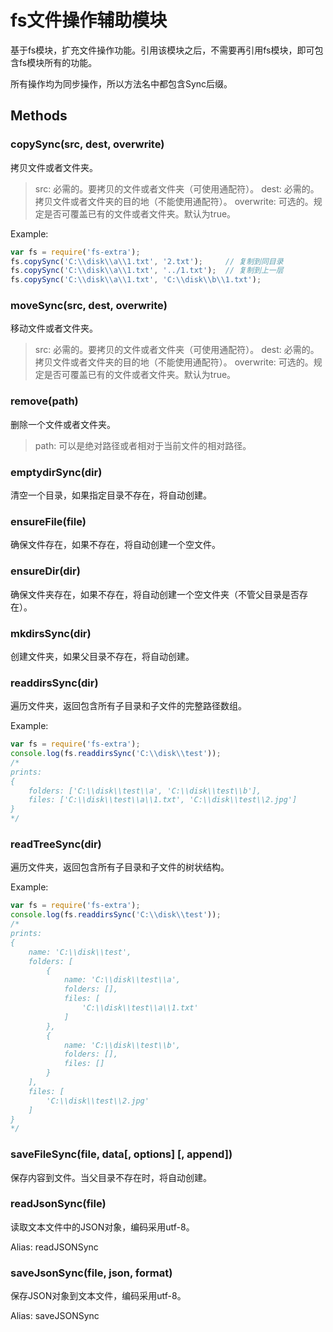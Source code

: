 # fs文件操作辅助模块 #

基于fs模块，扩充文件操作功能。引用该模块之后，不需要再引用fs模块，即可包含fs模块所有的功能。

所有操作均为同步操作，所以方法名中都包含Sync后缀。

## Methods ##

### copySync(src, dest, overwrite) ###

拷贝文件或者文件夹。

> src: 必需的。要拷贝的文件或者文件夹（可使用通配符）。
> dest: 必需的。拷贝文件或者文件夹的目的地（不能使用通配符）。
> overwrite: 可选的。规定是否可覆盖已有的文件或者文件夹。默认为true。

Example:

```javascript
var fs = require('fs-extra');
fs.copySync('C:\\disk\\a\\1.txt', '2.txt');     // 复制到同目录
fs.copySync('C:\\disk\\a\\1.txt', '../1.txt');  // 复制到上一层
fs.copySync('C:\\disk\\a\\1.txt', 'C:\\disk\\b\\1.txt');
```

### moveSync(src, dest, overwrite) ###

移动文件或者文件夹。

> src: 必需的。要拷贝的文件或者文件夹（可使用通配符）。
> dest: 必需的。拷贝文件或者文件夹的目的地（不能使用通配符）。
> overwrite: 可选的。规定是否可覆盖已有的文件或者文件夹。默认为true。

### remove(path) ###

删除一个文件或者文件夹。

> path: 可以是绝对路径或者相对于当前文件的相对路径。

### emptydirSync(dir) ###

清空一个目录，如果指定目录不存在，将自动创建。

### ensureFile(file) ###

确保文件存在，如果不存在，将自动创建一个空文件。

### ensureDir(dir) ###

确保文件夹存在，如果不存在，将自动创建一个空文件夹（不管父目录是否存在）。

### mkdirsSync(dir) ###

创建文件夹，如果父目录不存在，将自动创建。

### readdirsSync(dir) ###

遍历文件夹，返回包含所有子目录和子文件的完整路径数组。

Example:

```javascript
var fs = require('fs-extra');
console.log(fs.readdirsSync('C:\\disk\\test'));
/*
prints:
{
    folders: ['C:\\disk\\test\\a', 'C:\\disk\\test\\b'],
    files: ['C:\\disk\\test\\a\\1.txt', 'C:\\disk\\test\\2.jpg']
}
*/
```

### readTreeSync(dir) ###

遍历文件夹，返回包含所有子目录和子文件的树状结构。

Example:

```javascript
var fs = require('fs-extra');
console.log(fs.readdirsSync('C:\\disk\\test'));
/*
prints:
{
    name: 'C:\\disk\\test',
    folders: [
        {
            name: 'C:\\disk\\test\\a',
            folders: [],
            files: [
                'C:\\disk\\test\\a\\1.txt'
            ]
        },
        {
            name: 'C:\\disk\\test\\b',
            folders: [],
            files: []
        }
    ],
    files: [
        'C:\\disk\\test\\2.jpg'
    ]
}
*/
```

### saveFileSync(file, data[, options] [, append]) ###

保存内容到文件。当父目录不存在时，将自动创建。

### readJsonSync(file) ###

读取文本文件中的JSON对象，编码采用utf-8。

Alias: readJSONSync

### saveJsonSync(file, json, format) ###

保存JSON对象到文本文件，编码采用utf-8。

Alias: saveJSONSync